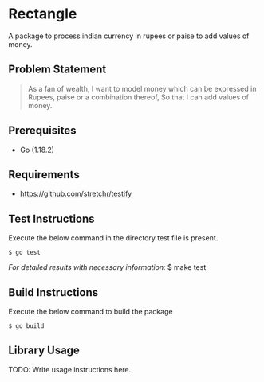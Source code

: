 # Rectangle

A package to process indian currency in rupees or paise to add values of money.

## Problem Statement

> As a fan of wealth,
> I want to model money which can be expressed in Rupees, paise or a combination thereof,
> So that I can add values of money.

## Prerequisites

- Go (1.18.2)

## Requirements

- https://github.com/stretchr/testify

## Test Instructions

Execute the below command in the directory test file is present.

    $ go test

_For detailed results with necessary information:_
$ make test

## Build Instructions

Execute the below command to build the package

    $ go build

## Library Usage

TODO: Write usage instructions here.